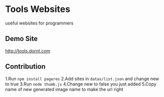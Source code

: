 # Tools Websites
useful websites for programmers


## Demo Site
http://tools.dornt.com


## Contribution
1.Run `npm install pageres`
2.Add sites in `datas/list.json` and  change new to true
3.Run `node thumb.js`
4.Change new to false you just added
5.Copy name of new generated image name to make the url right
